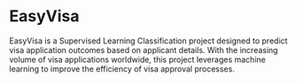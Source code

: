 # EasyVisa
EasyVisa is a Supervised Learning Classification project designed to predict visa application outcomes based on applicant details. With the increasing volume of visa applications worldwide, this project leverages machine learning to improve the efficiency of visa approval processes.

